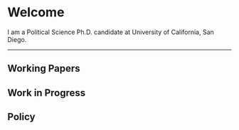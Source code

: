 # Welcome

I am a Political Science Ph.D. candidate at University of California, San Diego. 

<hr>

## Working Papers

## Work in Progress

## Policy 
